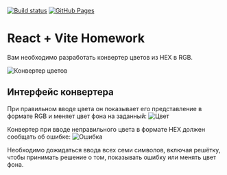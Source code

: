 [![Build status](https://ci.appveyor.com/api/projects/status/5bmjnat2dyop4jde?svg=true)](https://ci.appveyor.com/project/iamgromov/hw-forms-hex2rgb)
[![GitHub Pages](https://img.shields.io/badge/GitHub%20Pages-GO-green.svg)](https://iamgromov.github.io/hw-forms-hex2rgb)

# React + Vite Homework

Вам необходимо разработать конвертер цветов из HEX в RGB.

![Конвертер цветов](https://github.com/netology-code/ra16-homeworks/raw/ra-51/forms/hex2rgb/assets/preview.png)

## Интерфейс конвертера

При правильном вводе цвета он показывает его представление в формате RGB и меняет цвет фона на заданный:
![Цвет](https://github.com/netology-code/ra16-homeworks/raw/ra-51/forms/hex2rgb/assets/color.png)

Конвертер при вводе неправильного цвета в формате HEX должен сообщать об ошибке:
![Ошибка](https://github.com/netology-code/ra16-homeworks/raw/ra-51/forms/hex2rgb/assets/error.png)

Необходимо дожидаться ввода всех семи символов, включая решётку, чтобы принимать решение о том, показывать ошибку или менять цвет фона.